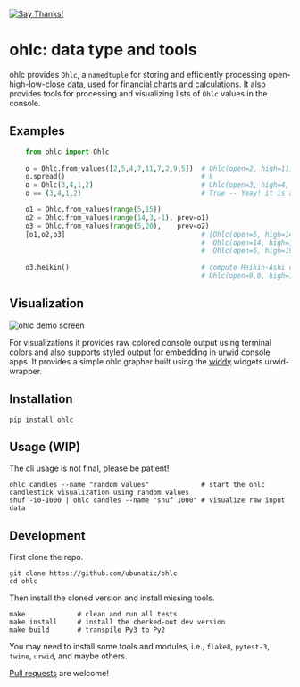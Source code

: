 [![Say Thanks!](https://img.shields.io/badge/Say%20Thanks-!-1EAEDB.svg)](https://saythanks.io/to/ubunatic)

ohlc: data type and tools
=========================
ohlc provides `Ohlc`, a `namedtuple` for storing and efficiently processing
open-high-low-close data, used for financial charts and calculations.
It also provides tools for processing and visualizing lists of `Ohlc` values
in the console.

Examples
--------
```python
    from ohlc import Ohlc
    
    o = Ohlc.from_values([2,5,4,7,11,7,2,9,5])  # Ohlc(open=2, high=11, low=2, close=5)    
    o.spread()                                  # 9    
    o = Ohlc(3,4,1,2)                           # Ohlc(open=3, high=4, low=1, close=2)   
    o == (3,4,1,2)                              # True -- Yeay! it is a regular tuple!

    o1 = Ohlc.from_values(range(5,15))
    o2 = Ohlc.from_values(range(14,3,-1), prev=o1)
    o3 = Ohlc.from_values(range(5,20),    prev=o2)
    [o1,o2,o3]                                  # [Ohlc(open=5, high=14, low=5, close=14),
                                                #  Ohlc(open=14, high=14, low=4, close=4),
                                                #  Ohlc(open=5, high=19, low=5, close=19)]    
    
    o3.heikin()                                 # compute Heikin-Ashi candles from Ohlc chain
                                                # Ohlc(open=9.0, high=19, low=5, close=12.0)
```
Visualization
-------------

![ohlc demo screen](https://github.com/ubunatic/ohlc/blob/master/ohlc-ui.png)

For visualizations it provides raw colored console output using terminal colors and also
supports styled output for embedding in [urwid](http://urwid.org) console apps.
It provides a simple ohlc grapher built using the [widdy](https://github.com/ubunatic/widdy/)
widgets urwid-wrapper.

Installation
------------

    pip install ohlc

Usage (WIP)
-----------
The cli usage is not final, please be patient!

    ohlc candles --name "random values"             # start the ohlc candlestick visualization using random values
    shuf -i0-1000 | ohlc candles --name "shuf 1000" # visualize raw input data

Development
-----------
First clone the repo.

    git clone https://github.com/ubunatic/ohlc
    cd ohlc

Then install the cloned version and install missing tools.

    make             # clean and run all tests
    make install     # install the checked-out dev version
    make build       # transpile Py3 to Py2

You may need to install some tools and modules, i.e., `flake8`, `pytest-3`, `twine`, `urwid`, and maybe others.

[Pull requests](https://github.com/ubunatic/ohlc/pulls) are welcome!
